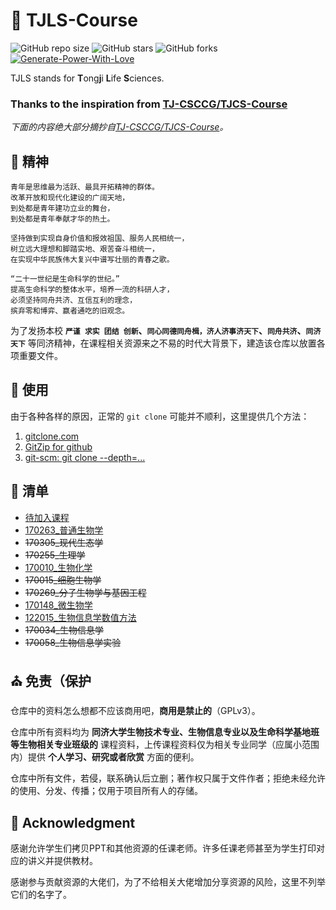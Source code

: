 # :tada: TJLS-Course
![GitHub repo size](https://img.shields.io/github/repo-size/jwyjohn/TJLS-Course)  ![GitHub stars](https://img.shields.io/github/stars/jwyjohn/TJLS-Course?color=yellow)  ![GitHub forks](https://img.shields.io/github/forks/jwyjohn/TJLS-Course?color=green&label=Fork) [![Generate-Power-With-Love](https://img.shields.io/badge/Generate--Power--With-Love-red)](https://github.com/jwyjohn/TJLS-Course)

TJLS stands for **T**ong**j**i **L**ife **S**ciences.

### Thanks to the inspiration from [TJ-CSCCG/TJCS-Course](https://github.com/TJ-CSCCG/TJCS-Course/)

*下面的内容绝大部分摘抄自[TJ-CSCCG/TJCS-Course](https://github.com/TJ-CSCCG/TJCS-Course/)。*


## :ship: 精神

```Chinese
青年是思维最为活跃、最具开拓精神的群体。
改革开放和现代化建设的广阔天地，
到处都是青年建功立业的舞台，
到处都是青年奉献才华的热土。

坚持做到实现自身价值和报效祖国、服务人民相统一，
树立远大理想和脚踏实地、艰苦奋斗相统一，
在实现中华民族伟大复兴中谱写壮丽的青春之歌。

“二十一世纪是生命科学的世纪。”
提高生命科学的整体水平，培养一流的科研人才，
必须坚持同舟共济、互信互利的理念，
摈弃零和博弈、赢者通吃的旧观念。
```

为了发扬本校 **`严谨 求实 团结 创新`、`同心同德同舟楫，济人济事济天下`、`同舟共济`、`同济天下`** 等同济精神，在课程相关资源来之不易的时代大背景下，建造该仓库以放置各项重要文件。

## :gift: 使用

由于各种各样的原因，正常的 `git clone` 可能并不顺利，这里提供几个方法：

1. [gitclone.com](https://gitclone.com/)
2. [GitZip for github](https://chrome.google.com/webstore/detail/gitzip-for-github/ffabmkklhbepgcgfonabamgnfafbdlkn?hl=zh-CN)
3. [git-scm: git clone --depth=...](https://git-scm.com/docs/git-clone)

## :pencil: 清单

* [待加入课程](https://github.com/jwyjohn/TJLS-Course)
* [170263_普通生物学](https://github.com/jwyjohn/TJLS-Course/tree/main/170263_%E6%99%AE%E9%80%9A%E7%94%9F%E7%89%A9%E5%AD%A6)
* ~~170305_现代生态学~~
* ~~170255_生理学~~
* [170010_生物化学](https://github.com/jwyjohn/TJLS-Course/tree/main/170010_%E7%94%9F%E7%89%A9%E5%8C%96%E5%AD%A6)
* ~~170015_细胞生物学~~
* ~~170269_分子生物学与基因工程~~
* [170148_微生物学](https://github.com/jwyjohn/TJLS-Course/tree/main/170148_%E5%BE%AE%E7%94%9F%E7%89%A9%E5%AD%A6)
* [122015_生物信息学数值方法](https://github.com/jwyjohn/TJLS-Course/tree/main/122015_%E7%94%9F%E7%89%A9%E4%BF%A1%E6%81%AF%E5%AD%A6%E6%95%B0%E5%80%BC%E6%96%B9%E6%B3%95)
* ~~170034_生物信息学~~
* ~~170058_生物信息学实验~~

## :church: 免责（保护

仓库中的资料怎么想都不应该商用吧，**商用是禁止的**（GPLv3）。

仓库中所有资料均为 **同济大学生物技术专业、生物信息专业以及生命科学基地班等生物相关专业班级的** 课程资料，上传课程资料仅为相关专业同学（应属小范围内）提供 **个人学习、研究或者欣赏** 方面的便利。

仓库中所有文件，若侵，联系确认后立删；著作权只属于文件作者；拒绝未经允许的使用、分发、传播；仅用于项目所有人的存储。

## :gift_heart: Acknowledgment

感谢允许学生们拷贝PPT和其他资源的任课老师。许多任课老师甚至为学生打印对应的讲义并提供教材。

感谢参与贡献资源的大佬们，为了不给相关大佬增加分享资源的风险，这里不列举它们的名字了。